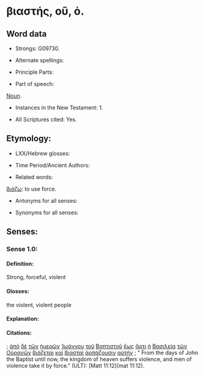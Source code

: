 # βιαστής, οῦ, ὁ.

<!-- Status: S2=NeedsFinalCheck -->
<!-- Lexica used for edits: LN MM -->

## Word data

* Strongs: G09730.


* Alternate spellings: 

* Principle Parts: 

* Part of speech: 

[Noun](http://ugg.readthedocs.io/en/latest/noun.html). 

* Instances in the New Testament: 1.

* All Scriptures cited: Yes.

## Etymology: 

* LXX/Hebrew glosses: 

* Time Period/Ancient Authors: 

* Related words: 

[βιάζω](../G09710/01.md): to use force.

* Antonyms for all senses:

* Synonyms for all senses: 

## Senses:

### Sense  1.0: 

#### Definition: 

Strong, forceful, violent

#### Glosses: 

the violent, violent people

#### Explanation: 

#### Citations: 

; [ἀπὸ](../G05750/01.md) [δὲ](../G11610/01.md) [τῶν](../G35880/01.md) [ἡμερῶν](../G22500/01.md) [Ἰωάννου](../G24910/01.md) [τοῦ](../G35880/01.md) [Βαπτιστοῦ](../G09100/01.md) [ἕως](../G21930/01.md) [ἄρτι](../G07370/01.md) [ἡ](../G35880/01.md) [Βασιλεία](../G09320/01.md) [τῶν](../G35880/01.md) [Οὐρανῶν](../G37720/01.md) [βιάζεται](../G09710/01.md) [καὶ](../G25320/01.md) [βιασταὶ](../G09730/01.md) [ἁρπάζουσιν](../G07260/01.md) [αὐτήν](../G08460/01.md)
; " From the days of John the Baptist until now, the kingdom of heaven suffers violence, and men of violence take it by force." (ULT): 
[Matt 11:12](mat 11:12).
